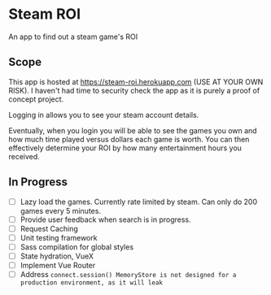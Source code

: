 # Steam ROI

An app to find out a steam game's ROI

## Scope

This app is hosted at https://steam-roi.herokuapp.com (USE AT YOUR OWN RISK). I haven't had time to security check the app as it is purely a proof of concept project.

Logging in allows you to see your steam account details.

Eventually, when you login you will be able to see the games you own and how much time played versus dollars each game is worth. You can then effectively determine your ROI by how many entertainment hours you received.

## In Progress

- [ ] Lazy load the games. Currently rate limited by steam. Can only do 200 games every 5 minutes.
- [ ] Provide user feedback when search is in progress.
- [ ] Request Caching
- [ ] Unit testing framework
- [ ] Sass compilation for global styles
- [ ] State hydration, VueX
- [ ] Implement Vue Router
- [ ] Address `connect.session() MemoryStore is not designed for a production environment, as it will leak`
